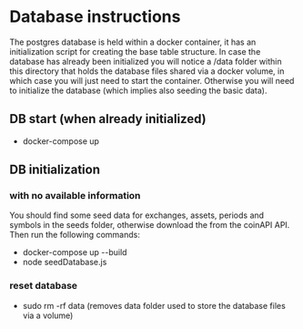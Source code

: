 # Database instructions

The postgres database is held within a docker container, it has an initialization script for creating the base table structure. In case the database has already been initialized you will notice a /data folder within this directory that holds the database files shared via a docker volume, in which case you will just need to start the container. Otherwise you will need to initialize the database (which implies also seeding the basic data).

## DB start (when already initialized)

- docker-compose up

## DB initialization

### with no available information

You should find some seed data for exchanges, assets, periods and symbols in the seeds folder, otherwise download the from the coinAPI API. Then run the following commands:

- docker-compose up --build
- node seedDatabase.js

### reset database

- sudo rm -rf data (removes data folder used to store the database files via a volume)
